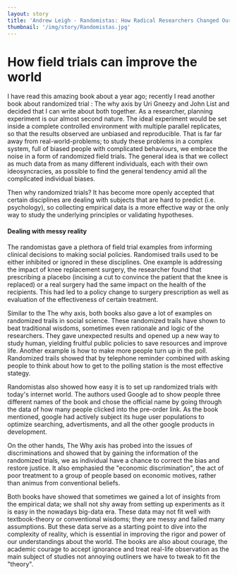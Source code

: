 ```yaml
---
layout: story
title: 'Andrew Leigh - Randomistas: How Radical Researchers Changed Our World'
thumbnail: '/img/story/Randomistas.jpg'
---
```


How field trials can improve the world
======
I have read this amazing book about a year ago; recently I read another book about randomized trial : The why axis by Uri Gneezy and John List and decided that I can write about both together.
As a researcher, planning experiment is our almost second nature. The ideal experiment would be set inside a complete controlled environment with multiple parallel replicates, so that the results observed are unbiased and reproducible.
That is far far away from real-world-problems; to study these problems in a complex system, full of biased people with complicated behaviours, we embrace the noise in a form of randomized field trials.
The general idea is that we collect as much data from as many different individuals, each with their own ideosyncracies, as possible to find the general tendency amid all the complicated individual biases. 

Then why randomized trials? It has become more openly accepted that certain disciplines are dealing with subjects that are hard to predict (i.e. psychology), so collecting empirical data is a more effective way or the only way to study the underlying principles or validating hypotheses. 

#### Dealing with messy reality

The randomistas gave a plethora of field trial examples from informing clinical decisions to making social policies. Randomised trails used to be either inhibited or ignored in these disciplines. One example is addressing the impact of knee replacement surgery, the researcher found that prescribing a placebo (incising a cut to convince the patient that the knee is replaced) or a real surgery had the same impact on the health of the recipients. This had led to a policy change to surgery prescription as well as evaluation of the effectiveness of certain treatment. 

Similar to the The why axis, both books also gave a lot of examples on randomized trails in social science. These randomized trails have shown to beat traditional wisdoms, sometimes even rationale and logic of the researchers. They gave unexpected results and 
opened up a new way to study human, yielding fruitful public policies to save resources and improve life. Another example is how to make more people turn up in the poll. Randomized trails showed that by telephone reminder combined with asking people to think about how to get to the polling station is the most effective stategy.

Randomistas also showed how easy it is to set up randomized trials with today's internet world. The authors used Google ad to show people three different names of the book and chose the official name by going through the data of how many people clicked into the pre-order link. As the book mentioned, google had actively subject its huge user populations to optimize searching, advertisments, and all the other google products in development.

On the other hands, The Why axis has probed into the issues of discriminations and showed that by gaining the information of the randomized trials, we as individual have a chance to correct the bias and restore justice. It also emphasied the "economic discrimination", the act of poor treatment to a group of people based on economic motives, rather than animus from conventional beliefs.

Both books have showed that sometimes we gained a lot of insights from the empirical data; we shall not shy away from setting up experiments as it is easy in the nowadays big-data era. These data may not fit well with textbook-theory or conventional wisdoms; they are messy and failed many assumptions. But these data serve as a starting point to dive into the complexity of reality, which is essential in improving the rigor and power of our understandings about the world. The books are also about courage, the academic courage to accept ignorance and treat real-life observation as the main subject of studies not annoying outliners we have to tweak to fit the "theory".
